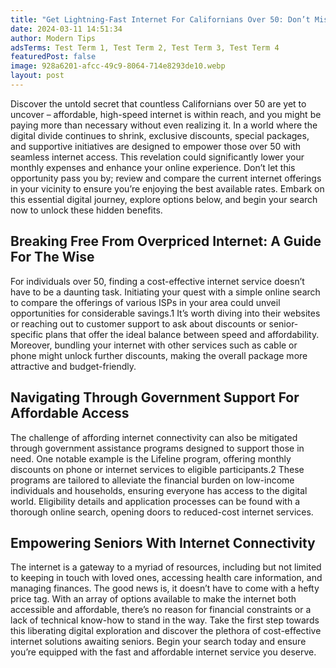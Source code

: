 ```yaml
---
title: "Get Lightning-Fast Internet For Californians Over 50: Don’t Miss Out!"
date: 2024-03-11 14:51:34
author: Modern Tips
adsTerms: Test Term 1, Test Term 2, Test Term 3, Test Term 4
featuredPost: false
image: 928a6201-afcc-49c9-8064-714e8293de10.webp
layout: post
---
```

Discover the untold secret that countless Californians over 50 are yet to uncover – affordable, high-speed internet is within reach, and you might be paying more than necessary without even realizing it. In a world where the digital divide continues to shrink, exclusive discounts, special packages, and supportive initiatives are designed to empower those over 50 with seamless internet access. This revelation could significantly lower your monthly expenses and enhance your online experience. Don’t let this opportunity pass you by; review and compare the current internet offerings in your vicinity to ensure you’re enjoying the best available rates. Embark on this essential digital journey, explore options below, and begin your search now to unlock these hidden benefits.
## Breaking Free From Overpriced Internet: A Guide For The Wise
For individuals over 50, finding a cost-effective internet service doesn’t have to be a daunting task. Initiating your quest with a simple online search to compare the offerings of various ISPs in your area could unveil opportunities for considerable savings.1 It’s worth diving into their websites or reaching out to customer support to ask about discounts or senior-specific plans that offer the ideal balance between speed and affordability. Moreover, bundling your internet with other services such as cable or phone might unlock further discounts, making the overall package more attractive and budget-friendly.
## Navigating Through Government Support For Affordable Access
The challenge of affording internet connectivity can also be mitigated through government assistance programs designed to support those in need. One notable example is the Lifeline program, offering monthly discounts on phone or internet services to eligible participants.2 These programs are tailored to alleviate the financial burden on low-income individuals and households, ensuring everyone has access to the digital world. Eligibility details and application processes can be found with a thorough online search, opening doors to reduced-cost internet services.
## Empowering Seniors With Internet Connectivity
The internet is a gateway to a myriad of resources, including but not limited to keeping in touch with loved ones, accessing health care information, and managing finances. The good news is, it doesn’t have to come with a hefty price tag. With an array of options available to make the internet both accessible and affordable, there’s no reason for financial constraints or a lack of technical know-how to stand in the way. Take the first step towards this liberating digital exploration and discover the plethora of cost-effective internet solutions awaiting seniors. Begin your search today and ensure you’re equipped with the fast and affordable internet service you deserve.
